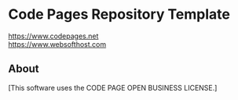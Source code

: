 # Code Pages Repository Template

https://www.codepages.net  
https://www.websofthost.com

## About

[This software uses the CODE PAGE OPEN BUSINESS LICENSE.]

